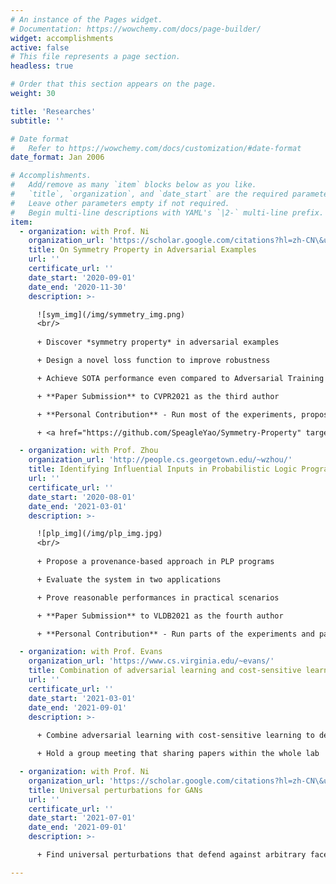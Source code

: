 ```yaml
---
# An instance of the Pages widget.
# Documentation: https://wowchemy.com/docs/page-builder/
widget: accomplishments
active: false
# This file represents a page section.
headless: true

# Order that this section appears on the page.
weight: 30

title: 'Researches'
subtitle: ''

# Date format
#   Refer to https://wowchemy.com/docs/customization/#date-format
date_format: Jan 2006

# Accomplishments.
#   Add/remove as many `item` blocks below as you like.
#   `title`, `organization`, and `date_start` are the required parameters.
#   Leave other parameters empty if not required.
#   Begin multi-line descriptions with YAML's `|2-` multi-line prefix.
item:
  - organization: with Prof. Ni
    organization_url: 'https://scholar.google.com/citations?hl=zh-CN\&user=eUbmKwYAAAAJ'
    title: On Symmetry Property in Adversarial Examples
    url: ''
    certificate_url: ''
    date_start: '2020-09-01'
    date_end: '2020-11-30'
    description: >-

      ![sym_img](/img/symmetry_img.png)
      <br/>
      
      + Discover *symmetry property* in adversarial examples

      + Design a novel loss function to improve robustness

      + Achieve SOTA performance even compared to Adversarial Training

      + **Paper Submission** to CVPR2021 as the third author

      + **Personal Contribution** - Run most of the experiments, propose the final version of the loss function, and participate in paper writing

      + <a href="https://github.com/SpeagleYao/Symmetry-Property" target="_blank">Open Source Code</a> on GitHub

  - organization: with Prof. Zhou
    organization_url: 'http://people.cs.georgetown.edu/~wzhou/'
    title: Identifying Influential Inputs in Probabilistic Logic Programming
    url: ''
    certificate_url: ''
    date_start: '2020-08-01'
    date_end: '2021-03-01'
    description: >-

      ![plp_img](/img/plp_img.jpg)
      <br/>
      
      + Propose a provenance-based approach in PLP programs

      + Evaluate the system in two applications

      + Prove reasonable performances in practical scenarios

      + **Paper Submission** to VLDB2021 as the fourth author

      + **Personal Contribution** - Run parts of the experiments and participate in paper revising

  - organization: with Prof. Evans
    organization_url: 'https://www.cs.virginia.edu/~evans/'
    title: Combination of adversarial learning and cost-sensitive learning
    url: ''
    certificate_url: ''
    date_start: '2021-03-01'
    date_end: '2021-09-01'
    description: >-
      
      + Combine adversarial learning with cost-sensitive learning to defend targeted attack

      + Hold a group meeting that sharing papers within the whole lab

  - organization: with Prof. Ni
    organization_url: 'https://scholar.google.com/citations?hl=zh-CN\&user=eUbmKwYAAAAJ'
    title: Universal perturbations for GANs
    url: ''
    certificate_url: ''
    date_start: '2021-07-01'
    date_end: '2021-09-01'
    description: >-

      + Find universal perturbations that defend against arbitrary face manipulations with arbitrary 

---
```

